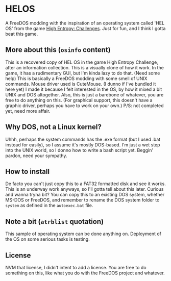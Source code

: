 # HELOS
A FreeDOS modding with the inspiration of an operating system called 'HEL OS' from the game [High Entropy: Challenges](https://store.steampowered.com/app/1389630/High_Entropy_Challenges/). Just for fun, and I think I gotta beat this game.

## More about this (```osinfo``` content)
 This is a recovered copy of HEL OS in the game High Entropy Challenge, after an information collection.
 This is a visually clone of how it work.
 In the game, it has a rudimentary GUI, but I'm kinda lazy to do that. (Need some help)
 This is basically a FreeDOS modding with some smell of UNIX commands. Mouse driver used is CuteMouse. (I dunno if I've bundled it here yet)
 I made it because I felt interested in the OS, by how it mixed a bit UNIX and DOS altogether.
 Also, this is just a barebone of whatever, you are free to do anything on this.
(For graphical support, this doesn't have a graphic driver, perhaps you have to work on your own.)
 P/S: not completed yet, need more affair.
 
 ## Why DOS, not a Linux kernel?
 Uhhh, perhaps the system commands has the .exe format (but I used .bat instead for easily), so I assume it's mostly DOS-based.
 I'm just a wet step into the UNIX world, so I donno how to write a bash script yet. Beggin' pardon, need your sympathy.
 
 ## How to install
 De facto you can't just copy this to a FAT32 formatted disk and see it works. This is an underway work anyways, so I'll gotta tell about this later.
 Curious and wanna tryna bit? You can copy this to an existing DOS system, whether MS-DOS or FreeDOS, and remember to rename the DOS system folder to ```system``` as defined in the ```autoexec.bat``` file.
 
## Note a bit (```atrblist``` quotation)
 This sample of operating system can be done anything on.
 Deployment of the OS on some serious tasks is testing.

## License
NVM that license, I didn't intent to add a license. You are free to do something on this, like what you do with the FreeDOS project and whatever.
